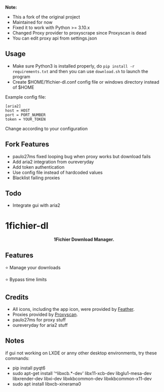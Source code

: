 **Note:**
- This a fork of the original project 
- Maintained for now
- Fixed it to work with Python >= 3.10.x
- Changed Proxy provider to proxyscrape since Proxyscan is dead
- You can edit proxy api from settings.json

## Usage
- Make sure Python3 is installed properly, do `pip install -r requirements.txt` and then you can use `download.sh` to launch the program
- Create $HOME/1fichier-dl.conf config file or windows directory instead of $HOME

Example config file:
```
[aria2]
host = HOST
port = PORT_NUMBER
token = YOUR_TOKEN
```

Change according to your configuration

## Fork Features
- paulo27ms fixed looping bug when proxy works but download fails
- Add aria2 integration from oureveryday
- Add token authentication
- Use config file instead of hardcoded values
- Blacklist failing proxies

## Todo
- Integrate gui with aria2

# 1fichier-dl
<p align="center">
  <b>1Fichier Download Manager.</b>
</p>



## Features
⭐ Manage your downloads

⭐ Bypass time limits

## Credits
* All icons, including the app icon, were provided by [Feather](https://feathericons.com/).
* Proxies provided by [Proxyscan](https://www./).
* paulo27ms for proxy stuff
* oureveryday for aria2 stuff

## Notes
if gui not working on LXDE or anny other desktop environments, try these commands:
- pip install pyqt6
- sudo apt-get install '^libxcb.*-dev' libx11-xcb-dev libglu1-mesa-dev libxrender-dev libxi-dev libxkbcommon-dev libxkbcommon-x11-dev
- sudo apt install libxcb-xinerama0 
